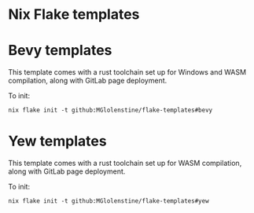 # Nix Flake templates

# Bevy templates
This template comes with a rust toolchain set up for Windows and WASM compilation, along with GitLab page deployment.

To init:
```
nix flake init -t github:MGlolenstine/flake-templates#bevy
```

# Yew templates
This template comes with a rust toolchain set up for WASM compilation, along with GitLab page deployment.

To init:
```
nix flake init -t github:MGlolenstine/flake-templates#yew
```
